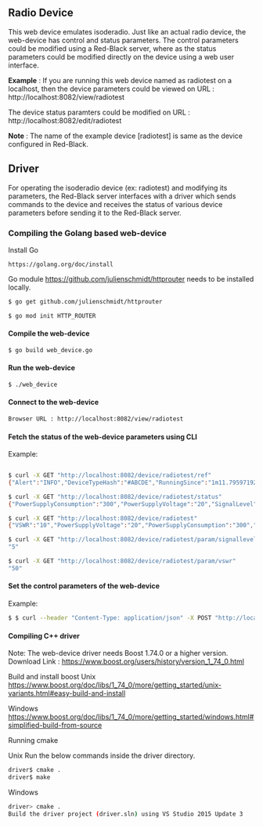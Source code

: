 ## Radio Device
This web device emulates isoderadio. Just like an actual radio device, the web-device has control and status parameters. The control parameters could be modified using a Red-Black server, where as the status parameters could be modified directly on the device using a web user interface.

**Example** :
If you are running this web device named as radiotest on a localhost, then the device parameters could be viewed on URL : http://localhost:8082/view/radiotest

The device status paramters could be modified on URL : http://localhost:8082/edit/radiotest

**Note** : The name of the example device [radiotest] is same as the device configured in Red-Black.

## Driver
For operating the isoderadio device (ex: radiotest) and modifying its parameters, the Red-Black server interfaces with a driver which sends commands to the device and receives the status of various device parameters before sending it to the Red-Black server.

### Compiling the Golang based web-device

Install Go
```
https://golang.org/doc/install
```

Go module https://github.com/julienschmidt/httprouter needs to be installed locally.
```bash
$ go get github.com/julienschmidt/httprouter
```

```bash
$ go mod init HTTP_ROUTER
```

#### Compile the web-device
```bash
$ go build web_device.go
```

#### Run the web-device

```bash
$ ./web_device
```

#### Connect to the web-device

```bash
Browser URL : http://localhost:8082/view/radiotest
```

#### Fetch the status of the web-device parameters using CLI
Example:
```bash

$ curl -X GET "http://localhost:8082/device/radiotest/ref"
{"Alert":"INFO","DeviceTypeHash":"#ABCDE","RunningSince":"1m11.795971925s","StartTime":"2021-06-03 17:34:40","Status":"Enabled","UniqueId":"1232","Version":"1.0"}

$ curl -X GET "http://localhost:8082/device/radiotest/status"
{"PowerSupplyConsumption":"300","PowerSupplyVoltage":"20","SignalLevel":"500","Temperature":"40","VSWR":"10"}

$ curl -X GET "http://localhost:8082/device/radiotest"
{"VSWR":"10","PowerSupplyVoltage":"20","PowerSupplyConsumption":"300","Temperature":"40","SignalLevel":"500","Frequency":"11015","TransmissionPower":"7528","Modem":"","Antenna":"","DeviceType":"radio","Status":"Enabled","StartTime":"2021-06-03 17:34:40","RunningSince":"1m34.998094147s","Version":"1.0","Alert":"INFO","DeviceTypeHash":"#ABCDE","UniqueId":"1232","DeviceDescription":""}

$ curl -X GET "http://localhost:8082/device/radiotest/param/signallevel"
"5"

$ curl -X GET "http://localhost:8082/device/radiotest/param/vswr"
"50"
```

#### Set the control parameters of the web-device
Example:
```bash
$ $ curl --header "Content-Type: application/json" -X POST "http://localhost:8082/device/radiotest/control" --data '{"Frequency":"26000","TransmissionPower":"8000", "Modem":"Audio", "Antenna":"RF"}'
```

#### Compiling C++ driver

Note: The web-device driver needs Boost 1.74.0 or a higher version.
Download Link : https://www.boost.org/users/history/version_1_74_0.html

Build and install boost
Unix
https://www.boost.org/doc/libs/1_74_0/more/getting_started/unix-variants.html#easy-build-and-install

Windows
https://www.boost.org/doc/libs/1_74_0/more/getting_started/windows.html#simplified-build-from-source


Running cmake

Unix
Run the below commands inside the driver directory.
```bash
driver$ cmake .
driver$ make
```

Windows
```bash
driver> cmake .
Build the driver project (driver.sln) using VS Studio 2015 Update 3
```
